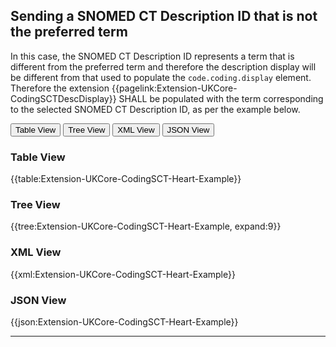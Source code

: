 ## Sending a SNOMED CT Description ID that is not the preferred term

In this case, the SNOMED CT Description ID represents a term that is different from the preferred term and therefore the description display will be different from that used to populate the <code>code.coding.display</code> element. Therefore the extension {{pagelink:Extension-UKCore-CodingSCTDescDisplay}} SHALL be populated with the term corresponding to the selected SNOMED CT Description ID, as per the example below.

<div class="tab">
 <button class="tablinks active" onclick="openTab(event, 'Table View')">Table View</button>
 <button class="tablinks" onclick="openTab(event, 'Tree View')">Tree View</button>
 <button class="tablinks" onclick="openTab(event, 'XML View')">XML View</button>
 <button class="tablinks" onclick="openTab(event, 'JSON View')">JSON View</button>
</div>

<div id="Table View" class="tabcontent" style="display:block">
  <h3>Table View</h3>
{{table:Extension-UKCore-CodingSCT-Heart-Example}}
</div>

<div id="Tree View" class="tabcontent">
  <h3>Tree View</h3>
{{tree:Extension-UKCore-CodingSCT-Heart-Example, expand:9}}
</div>

<div id="XML View" class="tabcontent">
  <h3>XML View</h3>
{{xml:Extension-UKCore-CodingSCT-Heart-Example}}
</div>

<div id="JSON View" class="tabcontent">
  <h3>JSON View</h3>
{{json:Extension-UKCore-CodingSCT-Heart-Example}}
</div>

---
